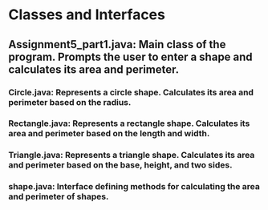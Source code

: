 # Classes and Interfaces
## Assignment5_part1.java: Main class of the program. Prompts the user to enter a shape and calculates its area and perimeter.

### Circle.java: Represents a circle shape. Calculates its area and perimeter based on the radius.

### Rectangle.java: Represents a rectangle shape. Calculates its area and perimeter based on the length and width.

### Triangle.java: Represents a triangle shape. Calculates its area and perimeter based on the base, height, and two sides.

### shape.java: Interface defining methods for calculating the area and perimeter of shapes.

